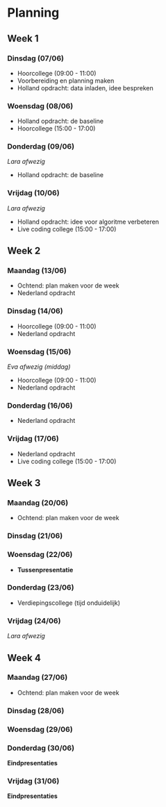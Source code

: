 # Planning
## Week 1
### Dinsdag (07/06)
- Hoorcollege (09:00 - 11:00)
- Voorbereiding en planning maken 
- Holland opdracht: data inladen, idee bespreken
### Woensdag (08/06)
- Holland opdracht: de baseline
- Hoorcollege (15:00 - 17:00) 

### Donderdag (09/06)
_Lara afwezig_ 
- Holland opdracht: de baseline
### Vrijdag (10/06)
_Lara afwezig_ 
- Holland opdracht: idee voor algoritme verbeteren 
- Live coding college (15:00 - 17:00) 


## Week 2 
### Maandag (13/06)
- Ochtend: plan maken voor de week 
- Nederland opdracht
### Dinsdag (14/06)
- Hoorcollege (09:00 - 11:00)  
- Nederland opdracht 
### Woensdag (15/06)
_Eva afwezig (middag)_ 
- Hoorcollege (09:00 - 11:00)  
- Nederland opdracht 
### Donderdag (16/06)
- Nederland opdracht 
### Vrijdag (17/06)
- Nederland opdracht 
- Live coding college (15:00 - 17:00)


## Week 3
### Maandag (20/06)
- Ochtend: plan maken voor de week 
### Dinsdag (21/06)
### Woensdag (22/06)
- __Tussenpresentatie__ 
### Donderdag (23/06)
- Verdiepingscollege (tijd onduidelijk)
### Vrijdag (24/06)
_Lara afwezig_ 


## Week 4
### Maandag (27/06)
- Ochtend: plan maken voor de week 
### Dinsdag (28/06)
### Woensdag (29/06)
### Donderdag (30/06)
__Eindpresentaties__ 
### Vrijdag (31/06)
__Eindpresentaties__ 